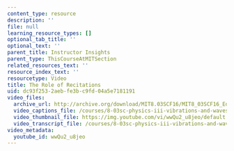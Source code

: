 ```yaml
---
content_type: resource
description: ''
file: null
learning_resource_types: []
optional_tab_title: ''
optional_text: ''
parent_title: Instructor Insights
parent_type: ThisCourseAtMITSection
related_resources_text: ''
resource_index_text: ''
resourcetype: Video
title: The Role of Recitations
uid: dc93f253-2aeb-fe3b-c9fd-04a5e7181191
video_files:
  archive_url: http://archive.org/download/MIT8.03SCF16/MIT8_03SCF16_Educator09_Recitations_300k.mp4
  video_captions_file: /courses/8-03sc-physics-iii-vibrations-and-waves-fall-2016/bfbf7398e2a2540383c1e25bd25d555e_wwQu2_u8jeo.vtt
  video_thumbnail_file: https://img.youtube.com/vi/wwQu2_u8jeo/default.jpg
  video_transcript_file: /courses/8-03sc-physics-iii-vibrations-and-waves-fall-2016/0a8a52dbcc21a0e1c60b2558ff04abc1_wwQu2_u8jeo.pdf
video_metadata:
  youtube_id: wwQu2_u8jeo
---
```

